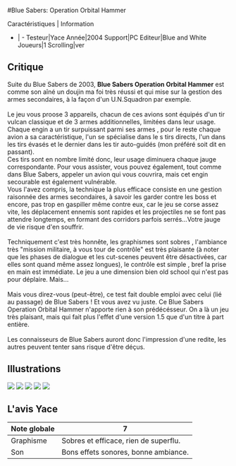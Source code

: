 #Blue Sabers: Operation Orbital Hammer

Caractéristiques | Information
- | -
Testeur|Yace
Année|2004
Support|PC
Editeur|Blue and White
Joueurs|1
Scrolling|ver

## Critique
Suite du Blue Sabers de 2003, <b>Blue Sabers Operation Orbital Hammer</b> est comme son aîné un doujin ma foi très réussi et qui mise sur la gestion des armes secondaires, à la façon d'un U.N.Squadron par exemple.<br/><br/>Le jeu vous proose 3 appareils, chacun de ces avions sont équipés d'un tir vulcan classique et de 3 armes additionnelles, limitées dans leur usage. Chaque engin a un tir surpuissant parmi ses armes , pour le reste chaque avion a sa caractéristique, l'un se spécialise dans le s tirs directs, l'un dans les tirs évasés et le dernier dans les tir auto-guidés (mon préféré soit dit en passant).<br/>Ces tirs sont en nombre limité donc, leur usage diminuera chaque jauge correspondante. Pour vous assister, vous pouvez également, tout comme dans Blue Sabers, appeler un avion qui vous couvrira, mais cet engin secourable est également vulnérable.<br/>Vous l'avez compris, la technique la plus efficace consiste en une gestion raisonnée des armes secondaires, à savoir les garder contre les boss et encore, pas trop en gaspiller même contre eux, car le jeu se corse assez vite, les déplacement ennemis sont rapides et les projectiles ne se font pas attendre longtemps, en formant des corridors parfois serrés...Votre jauge de vie risque d'en souffrir.<br/><br/>Techniquement c'est très honnête, les graphismes sont sobres , l'ambiance très "mission militaire, à vous tour de contrôle" est très plaisante (à noter que les phases de dialogue et les cut-scenes peuvent être désactivées, car elles sont quand même assez longues), le contrôle est simple , bref la prise en main est immédiate. Le jeu a une dimension bien old school qui n'est pas pour déplaire. Mais...<br/><br/>Mais vous direz-vous (peut-être), ce test fait double emploi avec celui (lié au passage) de Blue Sabers ! Et vous avez vu juste. Ce Blue Sabers Operation Orbital Hammer n'apporte rien à son prédécésseur. On a là un jeu très plaisant, mais qui fait plus l'effet d'une version 1.5 que d'un titre à part entière.<br/><br/>Les connaisseurs de Blue Sabers auront donc l'impression d'une redite, les autres peuvent tenter sans risque d'être déçus.

## Illustrations
![](http://www.shmup.com/images/thumbs/img_fiche_1_1046.jpg)
![](http://www.shmup.com/images/thumbs/)
![](http://www.shmup.com/images/thumbs/img_fiche_3_1046.jpg)
![](http://www.shmup.com/images/thumbs/img_fiche_4_1046.jpg)
![](http://www.shmup.com/images/thumbs/)

## L'avis Yace
Note globale|7
-|-
Graphisme|Sobres et efficace, rien de superflu.
Son|Bons effets sonores, bonne ambiance.
